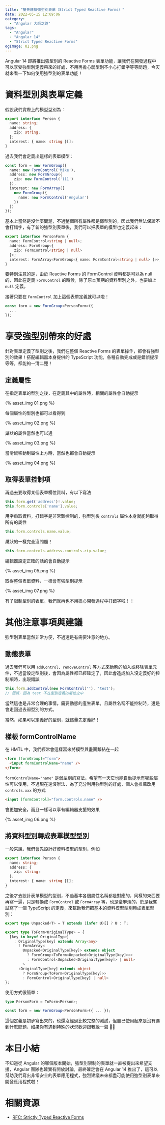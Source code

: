 ```yaml
---
title: "搶先體驗強型別表單（Strict Typed Reactive Forms）"
date: 2022-05-15 12:09:06
category:
  - "Angular 大師之路"
tags:
  - "Angular"
  - "Angular 14"
  - "Strict Typed Reactive Forms"
ogImage: 01.png
---
```


Angular 14 即將推出強型別的 Reactive Forms 表單功能，讓我們在開發過程中可以享受強型別定義帶來的好處，不用再擔心弱型別不小心打錯字等等問題，今天就來看一下如何使用強型別的表單功能！

<!-- more -->

# 資料型別與表單定義

假設我們實際上的模型型別為：

```typescript
export interface Person {
  name: string;
  address: {
    zip: string;
  };
  interest: { name: string }[];
}
```

過去我們會定義出這樣的表單模型：

```typescript
const form = new FormGroup({
  name: new FormControl('Mike'),
  address: new FormGroup({
    zip: new FormControl('111')
  }),
  interest: new FormArray([
    new FormGroup({
      name: new FormControl('Angular')
    })
  ])
});
```

基本上當然是沒什麼問題，不過整個所有屬性都是弱型別的，因此我們無法保證不會打錯字，有了新的強型別表單後，我們可以把表單的模型也定義起來：

```typescript
export interface PersonForm {
  name: FormControl<string | null>;
  address: FormGroup<{ 
    zip: FormControl<string | null>
  }>;
  interest: FormArray<FormGroup<{ name: FormControl<string | null> }>>;
}
```

要特別注意的是，由於 Reactive Forms 的 FormControl 資料都是可以為 null 的，因此在定義 `FormControl` 的時候，除了原本預期的資料型別之外，也要加上 `null` 定義。

接著只要在 `FormControl` 加上這個表單定義就可以啦！

```typescript
const form = new FormGroup<PersonForm>({
  ...
});
```

# 享受強型別帶來的好處

針對表單定義了型別之後，我們在整個 Reactive Forms 的表單操作，都會有強型別的效果！搭配編輯器本身提供的 TypeScript 功能，各種自動完成或是錯誤提示等等，都能夠一清二楚！

## 定義屬性

在指定表單的型別之後，在定義其中的屬性時，相關的屬性會自動提示

{% asset_img 01.png %}

每個屬性的型別也都可以看得到

{% asset_img 02.png %}

巢狀的屬性當然也可以通

{% asset_img 03.png %}

當滑鼠移動到屬性上方時，當然也都會自動提示

{% asset_img 04.png %}

## 取得表單控制項

再過去要取得某個表單欄位資料，有以下寫法

```typescript
this.form.get('address')!.value;
this.form.controls['name'].value;
```

用字串取資料，打錯字是非常難控制的，強型別後 `controls` 屬性本身就能夠取得所有的屬性

```typescript
this.form.controls.name.value;
```

巢狀的一樣完全沒問題！

```typescript
this.form.controls.address.controls.zip.value;
```

編輯器設定正確的話的會自動提示

{% asset_img 05.png %}

取得整個表單資料，一樣會有強型別提示

{% asset_img 07.png %}

有了限制型別的表單，我們就再也不用擔心開發過程中打錯字啦！！

# 其他注意事項與建議

強型別表單當然非常方便，不過還是有需要注意的地方。

## 動態表單

過去我們可以用 `addControl`、`removeControl` 等方式來動態的加入或移除表單元件，不過當設定型別後，會因為屬性都已經確定了，因此會造成加入沒定義好的控制項時，出現錯誤


```typescript
this.form.addControl(new FormControl(''), 'test');
// 錯誤，因為 test 不在型別定義的屬性之中
```

當然這也是非常合理的事情，需要動態的產生表單，且屬性名稱不能控制時，還是會走回過去弱型別的方式。

當然，如果可以定義好的型別，就儘量先定義好！

## 樣板 formControlName

在 HMTL 中，我們經常會這樣寫來將模型與畫面繫結在一起

```html
<form [formGroup]="form">
  <input formControlName="name" />
</form>
```

`formControlName="name"` 是弱型別的寫法，希望有一天它也能自動提示有哪些屬性可以使用，不過現在還沒辦法，為了充分利用強型別的好處，個人會推薦改用 `controls.xxx` 的方式

```html
<input [formControl]="form.controls.name" />
```

會更加安全，而且一樣可以享有編輯器支援的效果

{% asset_img 06.png %}

## 將資料型別轉成表單模型型別

一般來說，我們會先設計好資料模型的型別，例如

```typescript
export interface Person {
  name: string;
  address: {
    zip: string;
  };
  interest: { name: string }[];
}
```

之後才去設計表單模型的型別，不過基本各個屬性名稱都是對應的，同樣的東西要再寫一遍，只是轉換成 `FormControl` 或 `FormArray` 等，也是蠻麻煩的，於是我嘗試寫了一個 TypeScript 的定義，來幫助我們把基本的資料模型型別轉成表單型別：

```typescript
export type Unpacked<T> = T extends (infer U)[] ? U : T;

export type ToForm<OriginalType> = {
  [key in keyof OriginalType]
    : OriginalType[key] extends Array<any>
      ? FormArray<
        Unpacked<OriginalType[key]> extends object
          ? FormGroup<ToForm<Unpacked<OriginalType[key]>>>
          : FormControl<Unpacked<OriginalType[key]> | null>
        >
      :OriginalType[key] extends object
        ? FormGroup<ToForm<OriginalType[key]>>
        : FormControl<OriginalType[key] | null>
};
```

使用方式很簡單：

```typescript
type PersonForm = ToForm<Person>;

const form = new FormGroup<PersonForm>({ ... });
```

這個定義是初步寫出來的，也還沒經過比較完整的測試，但自己使用起來是沒有遇到什麼問題，如果你有遇到特殊的狀況歡迎跟我說一聲 🙇‍♂️

# 本日小結

不知道從 Angular 的哪個版本開始，強型別限制的表單就一直被提出來希望支援，Angular 團隊也確實有開放討論，最終確定會在 Angular 14 推出了，這可以幫助我們寫出非常安全的表單應用程式，強烈建議未來都盡可能使用強型別表單來開發應用程式啦！

# 相關資源

- [RFC: Strictly Typed Reactive Forms](https://github.com/angular/angular/discussions/44513)
